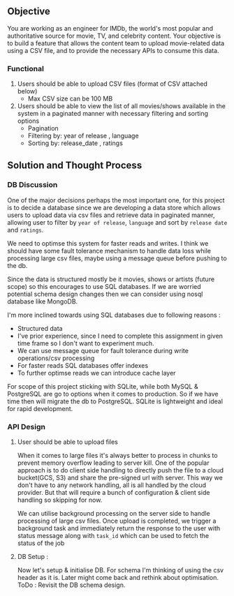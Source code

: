 ## Objective
You are working as an engineer for IMDb, the world's most popular and authoritative source for movie, TV, and celebrity content.
Your objective is to build a feature that allows the content team to upload movie-related data using a CSV file, and to provide the necessary APIs to consume this data.

### Functional
1. Users should be able to upload CSV files (format of CSV attached below)
    * Max CSV size can be 100 MB    
2. Users should be able to view the list of all movies/shows available in the system in a paginated manner with necessary filtering and sorting options
    * Pagination
    * Filtering by: year of release , language
    * Sorting by: release_date , ratings 


## Solution and Thought Process

### DB Discussion 
One of the major decisions perhaps the most important one, for this project is to decide a database since we are developing a data store which allows users to upload data via csv files and retrieve data in paginated manner, allowing user to filter by `year of release`, `language` and sort by `release date` and `ratings`.

We need to optimse this system for faster reads and writes. I think we should have some fault tolerance mechanism to handle data loss while processing large csv files, maybe using a message queue before pushing to the db.

Since the data is structured mostly be it movies, shows or artists (future scope) so this encourages to use SQL databases.
If we are worried potential schema design changes then we can consider using nosql database like MongoDB.

I'm more inclined towards using SQL databases due to following reasons : 
* Structured data
* I've prior experience, since I need to complete this assignment in given time frame so I don't want to experiment much.
* We can use message queue for fault tolerance during write operations/csv processing
* For faster reads SQL databases offer indexes
* To further optimse reads we can introduce cache layer 

For scope of this project sticking with SQLite, while both MySQL & PostgreSQL are go to options when it comes to production. So if we have time then will migrate the db to PostgreSQL. SQLite is lightweight and ideal for rapid development.


### API Design 

1. User should be able to upload files 

    When it comes to large files it's always better to process in chunks to prevent memory overflow leading to server kill.
    One of the popular approach is to do client side handling to directly push the file to a cloud bucket(GCS, S3) and share the pre-signed url with server. This way we don't have to any network handling, all is all handled by the cloud provider. But that will require a bunch of configuration & client side handling so skipping for now.

    We can utilise background processing on the server side to handle processing of large csv files. Once upload is completed, we trigger a background task and immediately return the response to the user with status message along with `task_id` which can be used to fetch the status of the job

2. DB Setup : 

    Now let's setup & initialise DB. For schema I'm thinking of using the csv header as it is. Later might come back and rethink about optimisation.
    ToDo : Revisit the DB schema design.